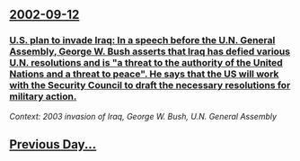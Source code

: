 ## [2002-09-12](/news/2002/09/12/index.md)

### [ U.S. plan to invade Iraq: In a speech before the U.N. General Assembly, George W. Bush asserts that Iraq has defied various U.N. resolutions and is "a threat to the authority of the United Nations and a threat to peace". He says that the US will work with the Security Council to draft the necessary resolutions for military action.](/news/2002/09/12/u-s-plan-to-invade-iraq-in-a-speech-before-the-u-n-general-assembly-george-w-bush-asserts-that-iraq-has-defied-various-u-n-resolution.md)
_Context: 2003 invasion of Iraq, George W. Bush, U.N. General Assembly_

## [Previous Day...](/news/2002/09/11/index.md)

